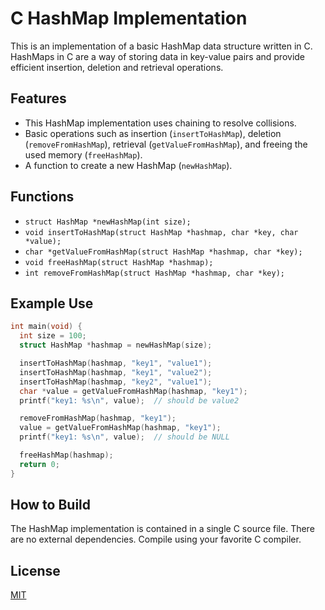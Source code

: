 # C HashMap Implementation

This is an implementation of a basic HashMap data structure written in C. HashMaps in C are a way of storing data in key-value pairs and provide efficient insertion, deletion and retrieval operations.

## Features

- This HashMap implementation uses chaining to resolve collisions.
- Basic operations such as insertion (`insertToHashMap`), deletion (`removeFromHashMap`), retrieval (`getValueFromHashMap`), and freeing the used memory (`freeHashMap`).
- A function to create a new HashMap (`newHashMap`).

## Functions

- `struct HashMap *newHashMap(int size);`
- `void insertToHashMap(struct HashMap *hashmap, char *key, char *value);`
- `char *getValueFromHashMap(struct HashMap *hashmap, char *key);`
- `void freeHashMap(struct HashMap *hashmap);`
- `int removeFromHashMap(struct HashMap *hashmap, char *key);`

## Example Use

```C
int main(void) {
  int size = 100;
  struct HashMap *hashmap = newHashMap(size);

  insertToHashMap(hashmap, "key1", "value1");
  insertToHashMap(hashmap, "key1", "value2");
  insertToHashMap(hashmap, "key2", "value1");
  char *value = getValueFromHashMap(hashmap, "key1");
  printf("key1: %s\n", value);  // should be value2

  removeFromHashMap(hashmap, "key1");
  value = getValueFromHashMap(hashmap, "key1");
  printf("key1: %s\n", value);  // should be NULL

  freeHashMap(hashmap);
  return 0;
}

```

## How to Build

The HashMap implementation is contained in a single C source file. There are no external dependencies. Compile using your favorite C compiler.

## License

[MIT](https://choosealicense.com/licenses/mit/)
